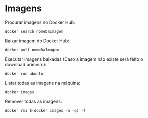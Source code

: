 # Imagens

Procurar imagens no Docker Hub:
```
docker search nomeDaImagem
```

Baixar imagem do Docker Hub:
```
docker pull nomeDaImagem
```

Executar imagens baixadas (Caso a imagem não existe será feito o download primeiro):
```
docker run ubuntu
```

Listar todas as imagens na máquina:
```
docker images
```

Remover todas as imagens:
```
docker rmi $(docker images -a -q) -f
```

